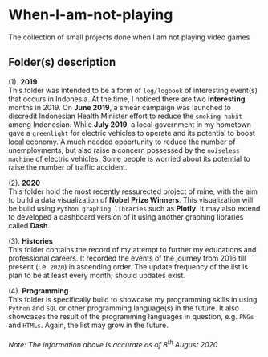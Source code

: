 # When-I-am-not-playing
The collection of small projects done when I am not playing video games <br>

## Folder(s) description
(1). **2019** <br>
   This folder was intended to be a form of `log/logbook` of interesting event(s) that occurs in Indonesia. At the time, I noticed there are two **interesting** months in 2019.
   On **June 2019**, a smear campaign was launched to discredit Indonesian Health Minister effort to reduce the `smoking habit` among Indonesian. While **July 2019**, a local government in my hometown gave a `greenlight` for electric vehicles to operate and its potential to boost local economy. A much needed opportunity to reduce the number of unemployments, but also raise a concern possessed by the `noiseless machine` of electric vehicles. Some people is worried about its potential to raise the number of traffic accident. <br>

(2). **2020** <br>
   This folder hold the most recently ressurected project of mine, with the aim to build a data visualization of **Nobel Prize Winners**. This visualization will be build using `Python graphing libraries` such as **Plotly**. It may also extend to developed a dashboard version of it using another graphing libraries called **Dash**. <br>
   
(3). **Histories** <br>
     This folder contains the record of my attempt to further my educations and professional careers. It recorded the events of the journey from 2016 till present (i.e. `2020`) in ascending order. The update frequency of the list is plan to be at least every month; should updates exist. <br>
     
(4). **Programming** <br>
     This folder is specifically build to showcase my programming skills in using `Python` and `SQL` or other programming language(s) in the future. It also showcases the result of the programming languages in question, e.g. `PNGs` and `HTMLs`. Again, the list may grow in the future. <br>
     
###### Note: The information above is accurate as of 8<sup>th</sup> August 2020 #######
